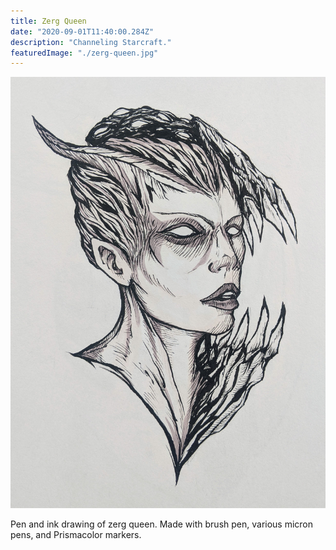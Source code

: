 ```yaml
---
title: Zerg Queen
date: "2020-09-01T11:40:00.284Z"
description: "Channeling Starcraft."
featuredImage: "./zerg-queen.jpg"
---
```


![Zerg Queen](./zerg-queen.jpg)

Pen and ink drawing of zerg queen. Made with brush pen, various micron pens, and Prismacolor markers.

